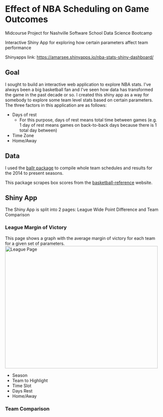# Effect of NBA Scheduling on Game Outcomes
Midcourse Project for Nashville Software School Data Science Bootcamp

Interactive Shiny App for exploring how certain parameters affect team performance

Shinyapps link: https://amarsee.shinyapps.io/nba-stats-shiny-dashboard/

## Goal

I sought to build an interactive web application to explore NBA stats. I've always been a big basketball fan and I've seen how data has transformed the game in the past decade or so. I created this shiny app as a way for somebody to explore some team level stats based on certain parameters. The three factors in this application are as follows:  
  * Days of rest  
    * For this purpose, days of rest means total time between games (e.g. 1 day of rest means games on back-to-back days because there is 1 total day between)  
  * Time Zone  
  * Home/Away  

## Data 

I used the [ballr package](https://cran.r-project.org/web/packages/ballr/ballr.pdf) to compile whole team schedules and results for the 2014 to present seasons.  

This package scrapes box scores from the [basketball-reference](https://www.basketball-reference.com/) website.

## Shiny App 

The Shiny App is split into 2 pages: League Wide Point Difference and Team Comparison

### League Margin of Victory
This page shows a graph with the average margin of victory for each team for a given set of parameters.
<img src="/../screenshots/league.png" width="500" height="400" title="League Page">
 * Season
 * Team to Highlight
 * Time Slot
 * Days Rest
 * Home/Away

### Team Comparison
